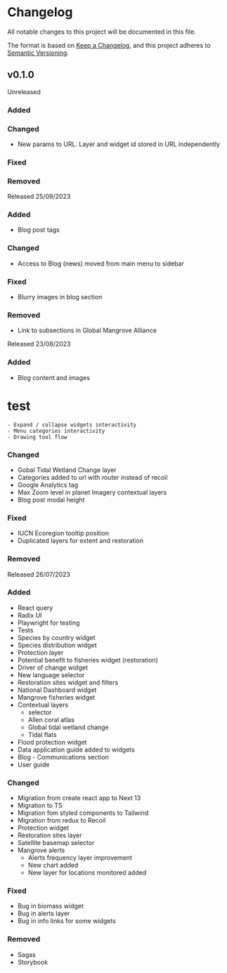 # Changelog

All notable changes to this project will be documented in this file.

The format is based on [Keep a Changelog](https://keepachangelog.com/en/1.0.0/),
and this project adheres to [Semantic Versioning](https://semver.org/spec/v2.0.0.html).


## v0.1.0

<!-- Unreleased

### Added


### Changed


### Fixed


### Removed -->

Unreleased

### Added


### Changed

- New params to URL. Layer and widget id stored in URL independently

### Fixed


### Removed


Released 25/09/2023

### Added

- Blog post tags


### Changed

- Access to Blog (news) moved from main menu to sidebar


### Fixed

- Blurry images in blog section

### Removed

- Link to subsections in Global Mangrove Alliance

Released 23/08/2023

### Added

- Blog content and images

 # test
    - Expand / collapse widgets interactivity
    - Menu categories interactivity
    - Drawing tool flow

### Changed
- Gobal Tidal Wetland Change layer
- Categories added to url with router instead of recoil
- Google Analytics tag
- Max Zoom level in planet Imagery contextual layers
- Blog post modal height


### Fixed
 - IUCN Ecoregion tooltip position
 - Duplicated layers for extent and restoration


### Removed


Released 26/07/2023

### Added
- React query
- Radix UI
- Playwright for testing
- Tests
- Species by country widget
- Species distribution widget
- Protection layer
- Potential benefit to fisheries widget (restoration)
- Driver of change widget
- New language selector
- Restoration sites widget and filters
- National Dashboard widget
- Mangrove fisheries widget
- Contextual layers 
    - selector
    - Allen coral atlas
    - Global tidal wetland change
    - Tidal flats
- Flood protection widget
- Data application guide added to widgets
- Blog - Communications section
- User guide

### Changed

- Migration from create react app to Next 13
- Migration to TS
- Migration fom styled components to Tailwind
- Migration from redux to Recoil
- Protection widget
- Restoration sites layer
- Satellite basemap selector
- Mangrove alerts
    - Alerts frequency layer improvement
    - New chart added
    - New layer for locations monitored added

### Fixed

- Bug in biomass widget
- Bug in alerts layer
- Bug in info links for some widgets

### Removed
- Sagas
- Storybook
